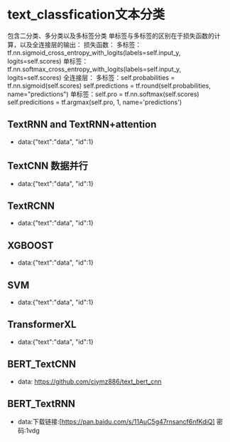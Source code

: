 # text_classfication文本分类
包含二分类、多分类以及多标签分类
单标签与多标签的区别在于损失函数的计算，以及全连接层的输出：
损失函数：
多标签：tf.nn.sigmoid_cross_entropy_with_logits(labels=self.input_y, logits=self.scores)
单标签：tf.nn.softmax_cross_entropy_with_logits(labels=self.input_y, logits=self.scores)
全连接层：
多标签：self.probabilities = tf.nn.sigmoid(self.scores)
                self.predictions = tf.round(self.probabilities, name="predictions")
单标签：self.pro = tf.nn.softmax(self.scores)
                self.predicitions = tf.argmax(self.pro, 1, name='predictions')
## TextRNN and TextRNN+attention
- data:{"text":"data", "id":1}

## TextCNN 数据并行
- data:{"text":"data", "id":1}

## TextRCNN
- data:{"text":"data", "id":1}

## XGBOOST
- data:{"text":"data", "id":1}

## SVM
- data:{"text":"data", "id":1}

## TransformerXL
- data:{"text":"data", "id":1}

## BERT_TextCNN
- data: https://github.com/cjymz886/text_bert_cnn

## BERT_TextRNN
- data:下载链接:[https://pan.baidu.com/s/11AuC5g47rnsancf6nfKdiQ] 密码:1vdg